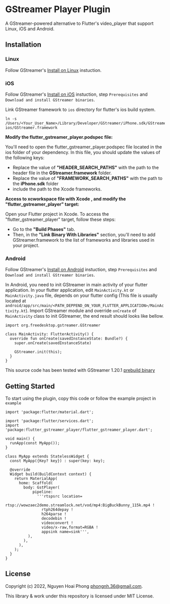 # GStreamer Player Plugin

A GStreamer-powered alternative to Flutter's video_player that support Linux, iOS and Android.

## Installation

### Linux

Follow GStreamer's [Install on Linux](https://gstreamer.freedesktop.org/documentation/installing/on-linux.html?gi-language=c) instuction.

### iOS

Follow GStreamer's [Install on iOS](https://gstreamer.freedesktop.org/documentation/installing/for-ios-development.html?gi-language=c) instuction, step `Prerequisites` and `Download and install GStreamer binaries`.

Link GStreamer framework to `ios` directory for flutter's ios build system.

```
ln -s /Users/<Your_User_Name>/Library/Developer/GStreamer/iPhone.sdk/GStreamer.framework ios/GStreamer.framework
```

**Modify the flutter_gstreamer_player.podspec file:**

You'll need to open the flutter_gstreamer_player.podspec file located in the ios folder of your dependency. In this file, you should update the values of the following keys:

- Replace the value of **"HEADER_SEARCH_PATHS"** with the path to the header file in the **GStreamer.framework** folder.
- Replace the value of **"FRAMEWORK_SEARCH_PATHS"** with the path to the **iPhone.sdk** folder
- include the path to the Xcode frameworks.

**Access to xcworkspace file with Xcode , and modify the "flutter_gstreamer_player" target:**

Open your Flutter project in Xcode. To access the "flutter_gstreamer_player" target, follow these steps:

- Go to the **"Build Phases"** tab.
- Then, in the **"Link Binary With Libraries"** section, you'll need to add GStreamer.framework to the list of frameworks and libraries used in your project.

### Android

Follow GStreamer's [Install on Android](https://gstreamer.freedesktop.org/documentation/installing/for-android-development.html?gi-language=c) instuction, step `Prerequisites` and `Download and install GStreamer binaries`.

In Android, you need to init GStreamer in main activity of your flutter application.
In your flutter application, edit `MainActivity.kt` or `MainActivity.java` file, depends on your flutter config
(This file is usually located at `android/app/src/main/<PATH_DEPPEND_ON_YOUR_FLUTTER_APPLICATION>/MainActivity.kt`).
Import GStreamer module and override `onCreate` of `MainActivity` class to init GStreamer, the end result should looks like bellow.

```
import org.freedesktop.gstreamer.GStreamer

class MainActivity: FlutterActivity() {
  override fun onCreate(savedInstanceState: Bundle?) {
    super.onCreate(savedInstanceState)

    GStreamer.init(this);
  }
}
```

This source code has been tested with GStreamer 1.20.1 [prebuild binary](https://gstreamer.freedesktop.org/data/pkg/android/)

## Getting Started

To start using the plugin, copy this code or follow the example project in `example`

```
import 'package:flutter/material.dart';

import 'package:flutter/services.dart';
import 'package:flutter_gstreamer_player/flutter_gstreamer_player.dart';

void main() {
  runApp(const MyApp());
}

class MyApp extends StatelessWidget {
  const MyApp({Key? key}) : super(key: key);

  @override
  Widget build(BuildContext context) {
    return MaterialApp(
      home: Scaffold(
        body: GstPlayer(
            pipeline:
              '''rtspsrc location=
                  rtsp://wowzaec2demo.streamlock.net/vod/mp4:BigBuckBunny_115k.mp4 !
                rtph264depay !
                h264parse !
                decodebin !
                videoconvert !
                video/x-raw,format=RGBA !
                appsink name=sink''',
          ),
        ),
      ),
    );
  }
}
```

## License

Copyright (c) 2022, Nguyen Hoai Phong <phongnh.36@gmail.com>.

This library & work under this repository is licensed under MIT License.
